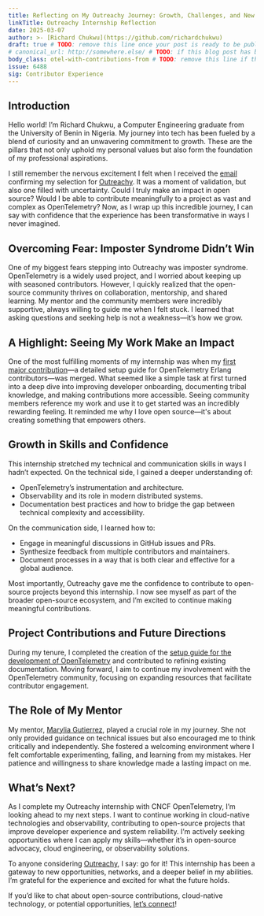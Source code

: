 ```yaml
---
title: Reflecting on My Outreachy Journey: Growth, Challenges, and New Beginnings
linkTitle: Outreachy Internship Reflection
date: 2025-03-07
author: >- [Richard Chukwu](https://github.com/richardchukwu)
draft: true # TODO: remove this line once your post is ready to be published
# canonical_url: http://somewhere.else/ # TODO: if this blog post has been posted somewhere else already, uncomment & provide the canonical URL here.
body_class: otel-with-contributions-from # TODO: remove this line if there are no secondary contributing authors
issue: 6488
sig: Contributor Experience
---
```



## Introduction

Hello world! I’m Richard Chukwu, a Computer Engineering graduate from the University of Benin in Nigeria. My journey into tech has been fueled by a blend of curiosity and an unwavering commitment to growth. These are the pillars that not only uphold my personal values but also form the foundation of my professional aspirations.

I still remember the nervous excitement I felt when I received the [email](https://x.com/RichardChukwu_/status/1862390957217333461) confirming my selection for [Outreachy](https://richardchukwu.hashnode.dev/outreachy-internship-introduction-first-day-of-my-internship#heading-determination). It was a moment of validation, but also one filled with uncertainty. Could I truly make an impact in open source? Would I be able to contribute meaningfully to a project as vast and complex as OpenTelemetry? Now, as I wrap up this incredible journey, I can say with confidence that the experience has been transformative in ways I never imagined.

## Overcoming Fear: Imposter Syndrome Didn’t Win

One of my biggest fears stepping into Outreachy was imposter syndrome. OpenTelemetry is a widely used project, and I worried about keeping up with seasoned contributors. However, I quickly realized that the open-source community thrives on collaboration, mentorship, and shared learning. My mentor and the community members were incredibly supportive, always willing to guide me when I felt stuck. I learned that asking questions and seeking help is not a weakness—it’s how we grow.

## A Highlight: Seeing My Work Make an Impact

One of the most fulfilling moments of my internship was when my [first major contribution](https://github.com/open-telemetry/opentelemetry-erlang/pull/825)—a detailed setup guide for OpenTelemetry Erlang contributors—was merged. What seemed like a simple task at first turned into a deep dive into improving developer onboarding, documenting tribal knowledge, and making contributions more accessible. Seeing community members reference my work and use it to get started was an incredibly rewarding feeling. It reminded me why I love open source—it's about creating something that empowers others.

## Growth in Skills and Confidence

This internship stretched my technical and communication skills in ways I hadn’t expected. On the technical side, I gained a deeper understanding of:

- OpenTelemetry’s instrumentation and architecture.
- Observability and its role in modern distributed systems.
- Documentation best practices and how to bridge the gap between technical complexity and accessibility.

On the communication side, I learned how to:

- Engage in meaningful discussions in GitHub issues and PRs.
- Synthesize feedback from multiple contributors and maintainers.
- Document processes in a way that is both clear and effective for a global audience.

Most importantly, Outreachy gave me the confidence to contribute to open-source projects beyond this internship. I now see myself as part of the broader open-source ecosystem, and I’m excited to continue making meaningful contributions.

## Project Contributions and Future Directions

During my tenure, I completed the creation of the [setup guide for the development of OpenTelemetry](https://github.com/open-telemetry/sig-contributor-experience/issues/31) and contributed to refining existing documentation. Moving forward, I aim to continue my involvement with the OpenTelemetry community, focusing on expanding resources that facilitate contributor engagement.

## The Role of My Mentor

My mentor, [Marylia Gutierrez](https://github.com/maryliag), played a crucial role in my journey. She not only provided guidance on technical issues but also encouraged me to think critically and independently. She fostered a welcoming environment where I felt comfortable experimenting, failing, and learning from my mistakes. Her patience and willingness to share knowledge made a lasting impact on me.

## What’s Next?

As I complete my Outreachy internship with CNCF OpenTelemetry, I’m looking ahead to my next steps. I want to continue working in cloud-native technologies and observability, contributing to open-source projects that improve developer experience and system reliability. I’m actively seeking opportunities where I can apply my skills—whether it’s in open-source advocacy, cloud engineering, or observability solutions.

To anyone considering [Outreachy](https://www.outreachy.org/), I say: go for it! This internship has been a gateway to new opportunities, networks, and a deeper belief in my abilities. I’m grateful for the experience and excited for what the future holds.

If you’d like to chat about open-source contributions, cloud-native technology, or potential opportunities, [let’s connect](https://www.linkedin.com/in/richardchukwu1/)!
